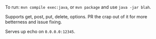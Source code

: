 To run: `mvn compile exec:java`, or `mvn package` and use `java -jar blah`.

Supports get, post, put, delete, options.
PR the crap out of it for more betterness and issue fixing.

Serves up echo on `0.0.0.0:12345`.
